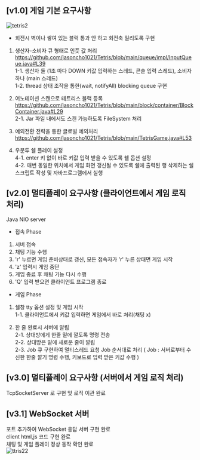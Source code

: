 ## [v1.0] 게임 기본 요구사항  
![tetris2](https://user-images.githubusercontent.com/12610035/131299100-0bff9fd9-d7d6-4e7d-b3b4-5bfda6addf8f.gif)  
* 회전시 벽이나 쌓여 있는 블럭 통과 안 하고 회전축 밀리도록 구현  

1. 생산자-소비자 큐 형태로 인풋 값 처리  
https://github.com/jasoncho1021/Tetris/blob/main/queue/impl/InputQueue.java#L39  
1-1. 생산자 둘 (1초 마다 DOWN 키값 입력하는 스레드, 콘솔 입력 스레드), 소비자 하나 (main 스레드)  
1-2. thread 상태 조작을 통한(wait, notifyAll) blocking queue 구현  

2. 어노테이션 스캔으로 테트리스 블럭 등록  
https://github.com/jasoncho1021/Tetris/blob/main/block/container/BlockContainer.java#L29  
2-1. Jar 파일 내에서도 스캔 가능하도록 FileSystem 처리  

3. 예외전환 전략을 통한 글로벌 예외처리  
https://github.com/jasoncho1021/Tetris/blob/main/TetrisGame.java#L53  

4. 우분투 쉘 플레이 설정  
4-1. enter 키 없이 바로 키값 입력 받을 수 있도록 쉘 옵션 설정  
4-2. 매번 동일한 위치에서 게임 화면 갱신될 수 있도록 쉘에 출력된 행 삭제하는 쉘 스크립트 작성 및 자바프로그램에서 실행  

## [v2.0] 멀티플레이 요구사항 (클라이언트에서 게임 로직 처리)
Java NIO server  

* 접속 Phase  
1. 서버 접속   
2. 채팅 기능 수행  
3. 'r' 누르면 게임 준비상태로 갱신, 모든 접속자가 'r' 누른 상태면 게임 시작  
4. 'z' 입력시 게임 중단  
5. 게임 종료 후 채팅 기능 다시 수행  
6. 'Q' 입력 받으면 클라이언트 프로그램 종료  

* 게임 Phase  
1. 쉘창 tty 옵션 설정 및 게임 시작  
1-1. 클라이언트에서 키값 입력하면 게임에서 바로 처리(채팅 x) 

2. 한 줄 완료시 서버에 알림  
2-1. 상대방에게 한줄 밑에 깔도록 명령 전송  
2-2. 상대방은 밑에 새로운 줄이 깔림  
2-3. Job 큐 구현하여 멀티스레드 요청 Job 순서대로 처리 ( Job : 서버로부터 수신한 한줄 깔기 명령 수행, 키보드로 입력 받은 키값 수행 )  

## [v3.0] 멀티플레이 요구사항 (서버에서 게임 로직 처리)  
TcpSocketServer 로 구현 및 로직 이관 완료    
## [v3.1] WebSocket 서버  
포트 추가하여 WebSocket 응답 서버 구현 완료   
client html,js 코드 구현 완료    
채팅 및 게임 플레이 정상 동작 확인 완료  
![ttris22](https://user-images.githubusercontent.com/12610035/136033620-45d1f3dd-ceec-4dfa-86e9-c26c29c1d77b.gif)


